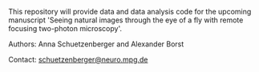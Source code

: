 This repository will provide data and data analysis code for the upcoming manuscript 'Seeing natural images through the eye of a fly with remote focusing two-photon microscopy'. 

Authors: Anna Schuetzenberger and Alexander Borst

Contact: schuetzenberger@neuro.mpg.de 

